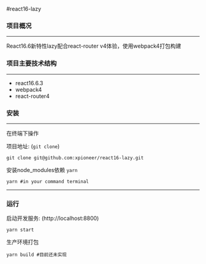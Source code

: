 #react16-lazy

### 项目概况
***
React16.6新特性lazy配合react-router v4体验，使用webpack4打包构建

### 项目主要技术结构

***
* react16.6.3
* webpack4
* react-router4

### 安装
***
在终端下操作

项目地址: (`git clone`)

```
git clone git@github.com:xpioneer/react16-lazy.git
```

安装node_modules依赖 `yarn`

```
yarn #in your command terminal
```
***


### 运行
启动开发服务: (http://localhost:8800)

```
yarn start
```

生产环境打包

```
yarn build #目前还未实现
```



